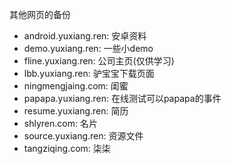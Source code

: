其他网页的备份

* android.yuxiang.ren: 安卓资料
* demo.yuxiang.ren: 一些小demo
* fline.yuxiang.ren: 公司主页(仅供学习)
* lbb.yuxiang.ren: 驴宝宝下载页面
* ningmengjaing.com: 闺蜜
* papapa.yuxiang.ren: 在线测试可以papapa的事件
* resume.yuxiang.ren: 简历
* shlyren.com: 名片
* source.yuxiang.ren: 资源文件
* tangziqing.com: 柒柒